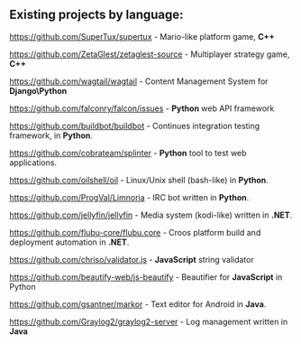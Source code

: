 ## Existing projects by language:

https://github.com/SuperTux/supertux - Mario-like platform game, **C++**

https://github.com/ZetaGlest/zetaglest-source - Multiplayer strategy game, **C++**

https://github.com/wagtail/wagtail - Content Management System for **Django\Python**

https://github.com/falconry/falcon/issues - **Python** web API framework

https://github.com/buildbot/buildbot - Continues integration testing framework, in **Python**.

https://github.com/cobrateam/splinter - **Python** tool to test web applications.

https://github.com/oilshell/oil - Linux/Unix shell (bash-like) in **Python**.

https://github.com/ProgVal/Limnoria - IRC bot written in **Python**.

https://github.com/jellyfin/jellyfin - Media system (kodi-like) written in **.NET**.

https://github.com/flubu-core/flubu.core - Croos platform build and deployment automation in **.NET**. 

https://github.com/chriso/validator.js  - **JavaScript** string validator

https://github.com/beautify-web/js-beautify - Beautifier for **JavaScript** in Python

https://github.com/gsantner/markor - Text editor for Android in **Java**.

https://github.com/Graylog2/graylog2-server - Log management written in **Java**

